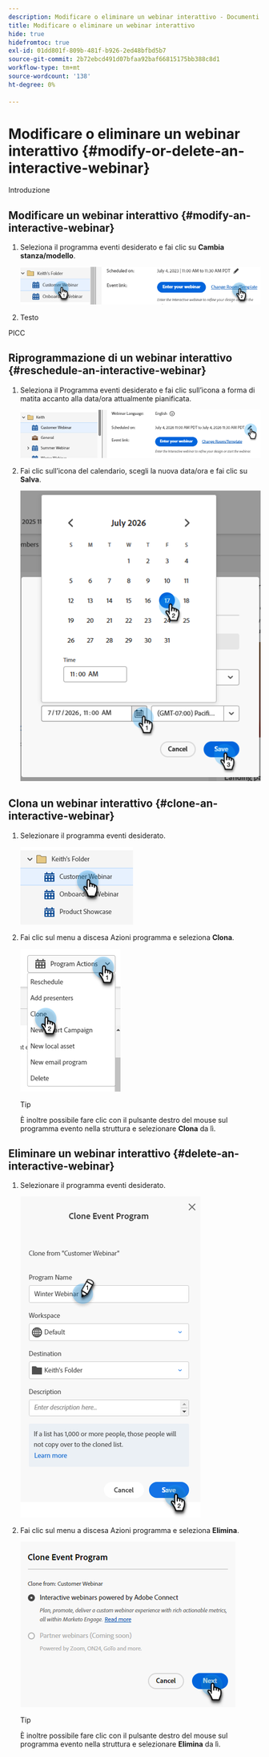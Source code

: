 ```yaml
---
description: Modificare o eliminare un webinar interattivo - Documenti Marketo - Documentazione del prodotto
title: Modificare o eliminare un webinar interattivo
hide: true
hidefromtoc: true
exl-id: 01dd801f-809b-481f-b926-2ed48bfbd5b7
source-git-commit: 2b72ebcd491d07bfaa92baf66815175bb388c8d1
workflow-type: tm+mt
source-wordcount: '138'
ht-degree: 0%

---
```


# Modificare o eliminare un webinar interattivo {#modify-or-delete-an-interactive-webinar}

Introduzione

## Modificare un webinar interattivo {#modify-an-interactive-webinar}

1. Seleziona il programma eventi desiderato e fai clic su **Cambia stanza/modello**.

   ![](assets/modify-or-delete-an-interactive-webinar-1.png)

1. Testo

PICC

## Riprogrammazione di un webinar interattivo {#reschedule-an-interactive-webinar}

1. Seleziona il Programma eventi desiderato e fai clic sull’icona a forma di matita accanto alla data/ora attualmente pianificata.

   ![](assets/modify-or-delete-an-interactive-webinar-6.png)

1. Fai clic sull’icona del calendario, scegli la nuova data/ora e fai clic su **Salva**.

   ![](assets/modify-or-delete-an-interactive-webinar-7.png)

## Clona un webinar interattivo {#clone-an-interactive-webinar}

1. Selezionare il programma eventi desiderato.

   ![](assets/modify-or-delete-an-interactive-webinar-8.png)

1. Fai clic sul menu a discesa Azioni programma e seleziona **Clona**.

   ![](assets/modify-or-delete-an-interactive-webinar-9.png)

   >[!TIP]
   >
   >È inoltre possibile fare clic con il pulsante destro del mouse sul programma evento nella struttura e selezionare **Clona** da lì.

## Eliminare un webinar interattivo {#delete-an-interactive-webinar}

1. Selezionare il programma eventi desiderato.

   ![](assets/modify-or-delete-an-interactive-webinar-10.png)

1. Fai clic sul menu a discesa Azioni programma e seleziona **Elimina**.

   ![](assets/modify-or-delete-an-interactive-webinar-11.png)

   >[!TIP]
   >
   >È inoltre possibile fare clic con il pulsante destro del mouse sul programma evento nella struttura e selezionare **Elimina** da lì.
